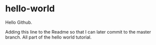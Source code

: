 # hello-world
Hello Github.

Adding this line to the Readme so that I can later commit to the master branch. All part of the hello world tutorial.
